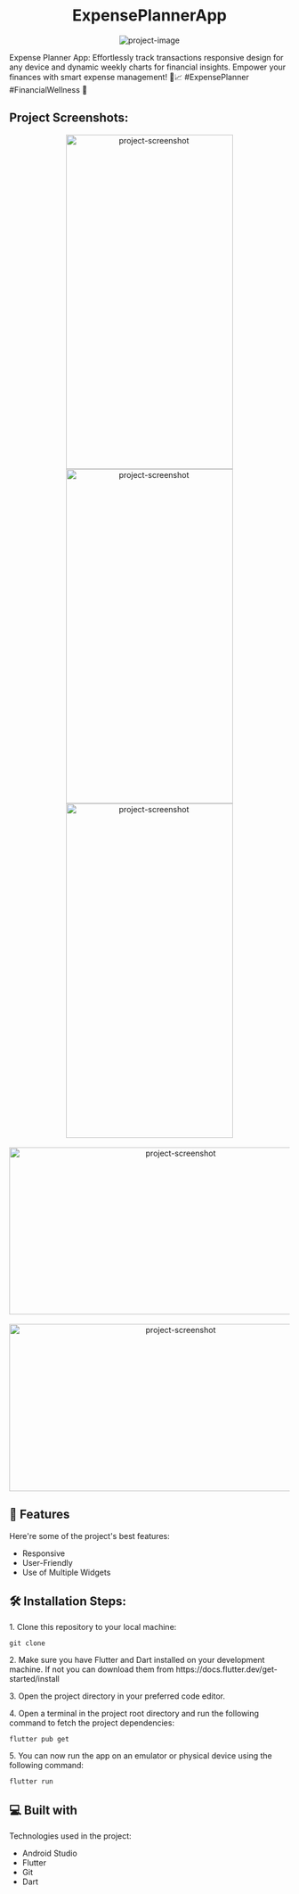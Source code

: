 <h1 align="center" id="title">ExpensePlannerApp</h1>

<p align="center"><img src="https://socialify.git.ci/AyushSingh4321/expensePlannerApp/image?language=1&amp;name=1&amp;owner=1&amp;pattern=Solid&amp;theme=Dark" alt="project-image"></p>

<p id="description">Expense Planner App: Effortlessly track transactions responsive design for any device and dynamic weekly charts for financial insights. Empower your finances with smart expense management! 💸📈 #ExpensePlanner #FinancialWellness 🚀</p>

<h2>Project Screenshots:</h2>
<div align="center"> 
<img src="https://github.com/AyushSingh4321/personalityQuizApp/assets/156438001/b5522909-0f80-44eb-87e6-9fa755863730" alt="project-screenshot" width="300" height="600/">

<img src="https://github.com/AyushSingh4321/personalityQuizApp/assets/156438001/df275416-67e5-404d-8ae3-a324cef2a9f7" alt="project-screenshot" width="300" height="600/">

<img src="https://github.com/AyushSingh4321/personalityQuizApp/assets/156438001/8dfe6247-5455-4b64-b2b0-4823d77aac32" alt="project-screenshot" width="300" height="600/">
<br><br>
<img src="https://github.com/AyushSingh4321/personalityQuizApp/assets/156438001/e7bc4631-837d-4ec7-95da-d5eca6e48050" alt="project-screenshot" width="600" height="300/">
<br><br>
<img src="https://github.com/AyushSingh4321/personalityQuizApp/assets/156438001/4799b062-9666-4507-94d9-5c854eb04868" alt="project-screenshot" width="600" height="300/">
</div>
  
  
<h2>🧐 Features</h2>

Here're some of the project's best features:

*   Responsive
*   User-Friendly
*   Use of Multiple Widgets

<h2>🛠️ Installation Steps:</h2>

<p>1. Clone this repository to your local machine:</p>

```
git clone 
```

<p>2. Make sure you have Flutter and Dart installed on your development machine. If not you can download them from https://docs.flutter.dev/get-started/install</p>

<p>3. Open the project directory in your preferred code editor.</p>

<p>4. Open a terminal in the project root directory and run the following command to fetch the project dependencies:</p>

```
flutter pub get
```

<p>5. You can now run the app on an emulator or physical device using the following command:</p>

```
flutter run
```

  
  
<h2>💻 Built with</h2>

Technologies used in the project:

*   Android Studio
*   Flutter
*   Git
*   Dart
